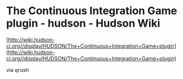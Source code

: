<!--
id: 709029449
link: http://tumblr.atmos.org/post/709029449/the-continuous-integration-game-plugin-hudson
slug: the-continuous-integration-game-plugin-hudson
date: Thu Jun 17 2010 13:32:25 GMT-0700 (PDT)
publish: 2010-06-017
tags: 
title: The Continuous Integration Game plugin - hudson - Hudson Wiki
-->


The Continuous Integration Game plugin - hudson - Hudson Wiki
=============================================================

[http://wiki.hudson-ci.org//display/HUDSON/The+Continuous+Integration+Game+plugin](http://wiki.hudson-ci.org//display/HUDSON/The+Continuous+Integration+Game+plugin)

via qrush

